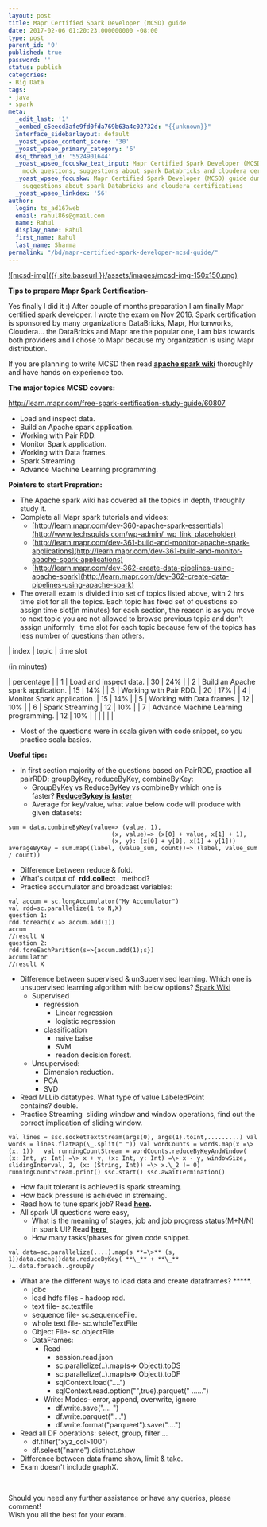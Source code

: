 ```yaml
---
layout: post
title: Mapr Certified Spark Developer (MCSD) guide
date: 2017-02-06 01:20:23.000000000 -08:00
type: post
parent_id: '0'
published: true
password: ''
status: publish
categories:
- Big Data
tags:
- java
- spark
meta:
  _edit_last: '1'
  _oembed_c5eecd3afe9fd0fda769b63a4c02732d: "{{unknown}}"
  interface_sidebarlayout: default
  _yoast_wpseo_content_score: '30'
  _yoast_wpseo_primary_category: '6'
  dsq_thread_id: '5524901644'
  _yoast_wpseo_focuskw_text_input: Mapr Certified Spark Developer (MCSD) guide dumps,
    mock questions, suggestions about spark Databricks and cloudera certifications
  _yoast_wpseo_focuskw: Mapr Certified Spark Developer (MCSD) guide dumps, mock questions,
    suggestions about spark Databricks and cloudera certifications
  _yoast_wpseo_linkdex: '56'
author:
  login: ts_ad167web
  email: rahul86s@gmail.com
  name: Rahul
  display_name: Rahul
  first_name: Rahul
  last_name: Sharma
permalink: "/bd/mapr-certified-spark-developer-mcsd-guide/"
---
```

[![mcsd-img]({{ site.baseurl }}/assets/images/mcsd-img-150x150.png)](http://www.techsquids.com/wp-content/uploads/2017/02/mcsd-img.png)

**Tips to prepare Mapr Spark Certification-**

Yes finally I did it&nbsp;:) After couple of months preparation I am finally Mapr certified spark developer. I wrote the exam on Nov 2016. Spark certification is sponsored by many organizations DataBricks, Mapr, Hortonworks, Cloudera... the DataBricks and Mapr are the popular one, I am bias towards both providers and I chose to Mapr because my organization is using Mapr distribution.

If you are planning to write MCSD then read [**apache spark wiki**](http://spark.apache.org/docs/latest/programming-guide.html) thoroughly and have hands on experience too.

**The major topics MCSD covers:**  
  
http://learn.mapr.com/free-spark-certification-study-guide/60807

- Load and inspect data.
- Build an Apache spark application.
- Working with Pair RDD.
- Monitor Spark application.
- Working with Data frames.
- Spark Streaming
- Advance Machine Learning programming.

**Pointers to start Prepration:**

- The Apache spark wiki has covered all the topics in depth, throughly study it.
- Complete all&nbsp;Mapr spark tutorials and videos:
  - [http://learn.mapr.com/dev-360-apache-spark-essentials](http://www.techsquids.com/wp-admin/_wp_link_placeholder)
  - [http://learn.mapr.com/dev-361-build-and-monitor-apache-spark-applications](http://learn.mapr.com/dev-361-build-and-monitor-apache-spark-applications)
  - [http://learn.mapr.com/dev-362-create-data-pipelines-using-apache-spark](http://learn.mapr.com/dev-362-create-data-pipelines-using-apache-spark)
- The overall exam is divided into set of topics listed above, with 2 hrs time slot for all the topics. Each topic has fixed set of questions so assign time slot(in minutes) for each section, the reason is as you move to next topic you are not allowed to browse previous topic and don't assign uniformly **&nbsp;** time slot for each topic because few of the topics has less number of questions than others.

| index | topic | time slot

(in minutes)

 | percentage |
| 1 | Load and inspect data. | 30 | 24% |
| 2 | Build an Apache spark application. | 15 | 14% |
| 3 | Working with Pair RDD. | 20 | 17% |
| 4 | Monitor Spark application. | 15 | 14% |
| 5 | Working with Data frames. | 12 | 10% |
| 6 | Spark Streaming | 12 | 10% |
| 7 | Advance Machine Learning programming. | 12 | 10% |
| | | | |

- Most of the questions were in scala given with code snippet, so you practice scala basics.

**Useful tips:**

- In first section majority of the questions based on PairRDD, practice all pairRDD: groupByKey, reduceByKey, combineByKey:
  - GroupByKey vs ReduceByKey vs combineBy which one is faster?&nbsp;**[ReduceBykey is faster](https://databricks.gitbooks.io/databricks-spark-knowledge-base/content/best_practices/prefer_reducebykey_over_groupbykey.html)**
  - Average for key/value, what value below code will produce with given datasets:
```
sum = data.combineByKey(value=> (value, 1),
                             (x, value)=> (x[0] + value, x[1] + 1),
                             (x, y): (x[0] + y[0], x[1] + y[1]))
averageByKey = sum.map((label, (value_sum, count))=> (label, value_sum / count))
```
- Difference between reduce & fold.
- What's output of&nbsp; **rdd.collect** &nbsp; method?
- Practice accumulator and broadcast variables:

```
val accum = sc.longAccumulator("My Accumulator")
val rdd=sc.parallelize(1 to N,X)
question 1:
rdd.foreach(x => accum.add(1)) 
accum
//result N
question 2:
rdd.foreEachParition(s=>{accum.add(1);s})
accumulator
//result X
```

- Difference between supervised & unSupervised learning. Which one is unsupervised learning algorithm with below options? [Spark Wiki](https://spark.apache.org/docs/latest/ml-guide.html)
  - Supervised
    - regression
      - Linear regression
      - logistic regression
    - classification
      - naive baise
      - SVM
      - readon decision forest.
  - Unsupervised:
    - Dimension reduction.
    - PCA
    - SVD
- Read&nbsp;MLLib datatypes. What type of value LabeledPoint contains?&nbsp;double.
- Practice Streaming&nbsp; sliding window and window operations, find out the correct implication of sliding window.

```
val lines = ssc.socketTextStream(args(0), args(1).toInt,.........) val words = lines.flatMap(\_.split(" ")) val wordCounts = words.map(x =\> (x, 1))   val runningCountStream = wordCounts.reduceByKeyAndWindow( (x: Int, y: Int) =\> x + y, (x: Int, y: Int) =\> x - y, windowSize, slidingInterval, 2, (x: (String, Int)) =\> x.\_2 != 0) runningCountStream.print() ssc.start() ssc.awaitTermination()
```

- How fault tolerant is achieved is spark streaming.
- How back pressure is achieved in stremaing.
- Read how to tune spark job? Read **[here](https://blog.cloudera.com/blog/2015/03/how-to-tune-your-apache-spark-jobs-part-1/).**
- All spark UI questions were easy,
  - What is the meaning of stages, job and job progress status(M+N/N) in spark UI? Read **[here&nbsp;](http://stackoverflow.com/questions/30245180/what-do-the-numbers-on-the-progress-bar-mean-in-spark-shell/30250120)**
  - How many tasks/phases for given code snippet.
```
val data=sc.parallelize(....).map(s **=\>** (s, 1))data.cache()data.reduceByKey( **\_** + **\_** )….data.foreach..groupBy
```
- What are the different ways to load data and create dataframes? \*\*\*\*\*.
  - jdbc
  - load hdfs files - hadoop rdd.
  - text file- sc.textfile
  - sequence file- sc.sequenceFile.
  - whole text file- sc.wholeTextFile
  - Object File- sc.objectFile
  - DataFrames:
    - Read-
      - session.read.json
      - sc.parallelize(..).map(s=\> Object).toDS
      - sc.parallelize(..).map(s=\> Object).toDF
      - sqlContext.load("....")
      - sqlContext.read.option("",true).parquet(" ......")
    - Write: Modes- error, append, overwrite, ignore
      - df.write.save(".... ")
      - df.write.parquet("....")
      - df.write.format("parqueet").save("....")
- Read all DF operations: select, group, filter ...
  - df.filter("xyz\_col\>100")
  - df.select("name").distinct.show
- Difference between data frame show, limit & take.
- Exam doesn't include graphX.

&nbsp;

Should you need any further assistance or have any queries, please comment!  
Wish you all the best for your exam.

